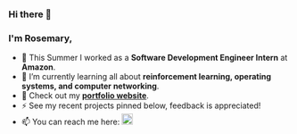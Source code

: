 ### Hi there 👋
### I'm Rosemary,
- 🏢 This Summer I worked as a **Software Development Engineer Intern** at **Amazon**.
- 🌱 I’m currently learning all about **reinforcement learning, operating systems, and computer networking**.
- 🔭 Check out my <a href="https://rosemaryellery.github.io/" target="_blank">**portfolio website**</a>.
- ⚡ See my recent projects pinned below, feedback is appreciated!
- 📫 You can reach me here: <a href="https://linkedin.com/in/rosemary-ellery" target="_blank"><img style='height:20px;' src="https://img.shields.io/badge/LinkedIn-blue?style=for-the-badge&logo=linkedin&logoColor=white" alt="LinkedIn Badge"/></a>



<!--
**rosemaryellery/rosemaryellery** is a ✨ _special_ ✨ repository because its `README.md` (this file) appears on your GitHub profile.

Here are some ideas to get you started:

- 🔭 I’m currently working on ...
- 🌱 I’m currently learning ...
- 👯 I’m looking to collaborate on ...
- 🤔 I’m looking for help with ...
- 💬 Ask me about ...
- 📫 How to reach me: ...
- 😄 Pronouns: ...
- ⚡ Fun fact: ...
-->
